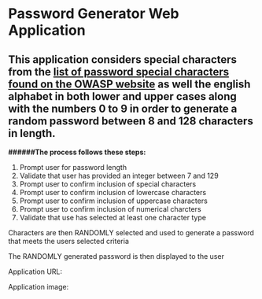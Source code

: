 # Password Generator Web Application

## This application considers special characters from the [list of password special characters found on the OWASP website](https://www.owasp.org/index.php/Password_special_characters) as well the english alphabet in both lower and upper cases along with the numbers 0 to 9 in order to generate a random password between 8 and 128 characters in length.

**######The process follows these steps:**
1. Prompt user for password length
2. Validate that user has provided an integer between 7 and 129
2. Prompt user to confirm inclusion of special characters
3. Prompt user to confirm inclusion of lowercase characters
4. Prompt user to confirm inclusion of uppercase characters
5. Prompt user to confirm inclusion of numerical charcters
6. Validate that use has selected at least one character type

Characters are then RANDOMLY selected and used to generate a password that meets the users selected criteria

The RANDOMLY generated password is then displayed to the user

Application URL:

Application image:

